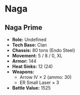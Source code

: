 # Naga
## Naga Prime
- **Role:** Undefined
- **Tech Base:** Clan
- **Chassis:** 80 tons (Endo Steel)
- **Movement:** 5 / 8 / 0, XL
- **Armor:** 144
- **Heat Sinks:** 12 (24)
- **Weapons:**
  - Arrow IV × 2 (ammo: 30)
  - ER Small Laser × 3
- **Battle Value:** 1525

